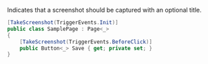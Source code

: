 Indicates that a screenshot should be captured with an optional title.

```cs
[TakeScreenshot(TriggerEvents.Init)]
public class SamplePage : Page<_>
{
    [TakeScreenshot(TriggerEvents.BeforeClick)]
    public Button<_> Save { get; private set; }
}
```